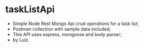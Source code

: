 # taskListApi
<ul>
<li> Simple Node Rest Mongo Api crud operations for a task list; </li>
<li>Postman collection with sample data included; </li>
<li>This API uses express, mongoose and body parser; </li>
<li>by Luiz.</li>
</ul>  
